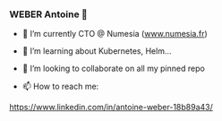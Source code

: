 ### WEBER Antoine 👋

- 🔭 I’m currently CTO @ Numesia (www.numesia.fr)

- 🌱 I’m learning about Kubernetes, Helm...

- 👯 I’m looking to collaborate on all my pinned repo

- 📫 How to reach me:

https://www.linkedin.com/in/antoine-weber-18b89a43/

<!--
**TwanoO67/TwanoO67** is a ✨ _special_ ✨ repository because its `README.md` (this file) appears on your GitHub profile.

Here are some ideas to get you started:

- 🔭 I’m currently working on ...
- 🌱 I’m currently learning ...
- 👯 I’m looking to collaborate on ...
- 🤔 I’m looking for help with ...
- 💬 Ask me about ...
- 📫 How to reach me: ...
- 😄 Pronouns: ...
- ⚡ Fun fact: ...
-->
